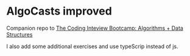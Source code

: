 # AlgoCasts improved

  Companion repo to [The Coding Inteview Bootcamp: Algorithms + Data Structures](https://www.udemy.com/course/coding-interview-bootcamp-algorithms-and-data-structure/)

  I also add some additional exercises and use typeScrip instead of js.
